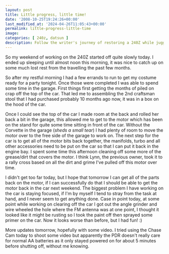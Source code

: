 ```yaml
---
layout: post
title: Little progress, little time!
date: '2008-10-25T19:24:26+00:00'
last_modified_at: '2024-04-26T11:05:43+00:00'
permalink: little-progress-little-time
image: 
categories: [ 240z, datsun ]
description: Follow the writer's journey of restoring a 240Z while juggling weekend chores, complete with blunders, fun moments and optimism for progress.
---
```


So my weekend of working on the 240Z started off quite slowly today. I ended up sleeping until almost noon this morning, it was nice to catch up on some much lost rest from the travelling the past few months.

So after my restful morning I had a few errands to run to get my costume ready for a party tonight. Once those were completed I was able to spend some time in the garage. First things first getting the months of piled on crap off the top of the car. That led me to assembling the 2nd craftsman stool that I had purchased probably 10 months ago now, it was in a box on the hood of the car.

Once I could see the top of the car I made room at the back and rolled her back a bit in the garage, this allowed me to get to the motor which has been on the stand for quite some time sitting in front of the car. Without the Corvette in the garage (*sheds a small tear*) I had plenty of room to move the motor over to the free side of the garage to work on. The next step for the car is to get all of the motor bits back together, the manifolds, turbo and all other accessories need to be put on the car so that I can put it back in the engine bay. I spent some time this afternoon cleaning off some more of the grease/dirt that covers the motor. I think Lynn, the previous owner, took it to a rally cross based on all the dirt and grime I've pulled off this motor over time.

I didn't get too far today, but I hope that tomorrow I can get all of the parts back on the motor, if I can successfully do that I should be able to get the motor back in the car next weekend. The biggest problem I have working on the car is staying focused, if I'm by myself I tend to stray from the task at hand, and I never seem to get anything done. Case in point today, at some point while working on clearing off the car I got out the angle grinder and wire wheeled the hole where the FM antenna was at one point, I thought it looked like it might be rusting so I took the paint off then sprayed some primer on the car. Now it looks worse than before, but I had fun! :)

More updates tomorrow, hopefully with some video. I tried using the Chase Cam today to shoot some video but apparently the PDR doesn't really care for normal AA batteries as it only stayed powered on for about 5 minutes before shutting off, without me knowing.


